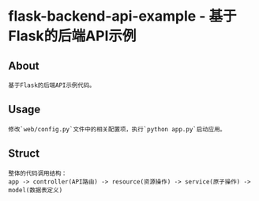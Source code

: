 # flask-backend-api-example - 基于Flask的后端API示例

## About
    基于Flask的后端API示例代码。

## Usage
    修改`web/config.py`文件中的相关配置项，执行`python app.py`启动应用。

## Struct
    整体的代码调用结构：  
    app -> controller(API路由) -> resource(资源操作) -> service(原子操作) -> model(数据表定义)

  
